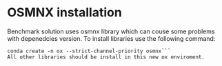 # OSMNX installation
Benchmark solution uses osmnx library which can couse some problems with depenedcies version. To install libraries use the following command:
```conda config --prepend channels conda-forge
conda create -n ox --strict-channel-priority osmnx```
All other libraries should be install in this new ox enviroment.